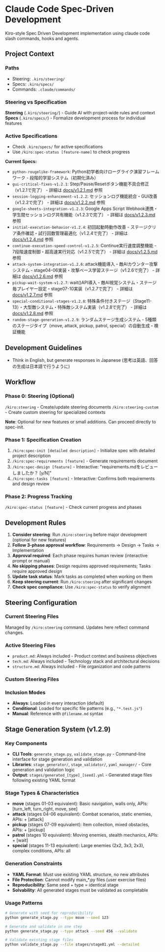 # Claude Code Spec-Driven Development

Kiro-style Spec Driven Development implementation using claude code slash commands, hooks and agents.

## Project Context

### Paths
- Steering: `.kiro/steering/`
- Specs: `.kiro/specs/`
- Commands: `.claude/commands/`

### Steering vs Specification

**Steering** (`.kiro/steering/`) - Guide AI with project-wide rules and context  
**Specs** (`.kiro/specs/`) - Formalize development process for individual features

### Active Specifications
- Check `.kiro/specs/` for active specifications
- Use `/kiro:spec-status [feature-name]` to check progress

**Current Specs:**
- `python-rougelike-framework`: Python初学者向けローグライク演習フレームワーク - 段階的学習システム（初期化済み）
- `gui-critical-fixes-v1.2.1`: Step/Pause/Resetボタン機能不具合修正（v1.2.1で完了） - 詳細は [docs/v1.2.1.md](docs/v1.2.1.md) 参照
- `session-logging-enhancement-v1.2.2`: セッションログ機能統合・GUI改善（v1.2.2で完了） - 詳細は [docs/v1.2.2.md](docs/v1.2.2.md) 参照
- `google-sheets-integration-v1.2.3`: Google Apps Script Webhook連携・学生間セッションログ共有機能（v1.2.3で完了） - 詳細は [docs/v1.2.3.md](docs/v1.2.3.md) 参照
- `initial-execution-behavior-v1.2.4`: 初回起動時動作改善 - ステージクリア条件確認・試行回数管理最適化（v1.2.4で完了） - 詳細は [docs/v1.2.4.md](docs/v1.2.4.md) 参照
- `continue-execution-speed-control-v1.2.5`: Continue実行速度調整機能 - 7段階速度制御・超高速実行対応（v1.2.5で完了） - 詳細は [docs/v1.2.5.md](docs/v1.2.5.md) 参照
- `attack-system-integration-v1.2.6`: attack機能導入・敵AIカウンター攻撃システム - stage04-06実装・攻撃ベース学習ステージ（v1.2.6で完了） - 詳細は [docs/v1.2.6.md](docs/v1.2.6.md) 参照
- `pickup-wait-system-v1.2.7`: wait()API導入・敵AI視覚システム・ステージ毎プレイヤー設定・stage07-10実装（v1.2.7で完了） - 詳細は [docs/v1.2.7.md](docs/v1.2.7.md) 参照
- `special-conditional-stages-v1.2.8`: 特殊条件付きステージ（Stage11-13）・大型敵システム・特殊敵システム実装（v1.2.8で完了） - 詳細は [docs/v1.2.8.md](docs/v1.2.8.md) 参照
- `random-stage-generation-v1.2.9`: ランダムステージ生成システム - 5種類のステージタイプ（move, attack, pickup, patrol, special）の自動生成・検証機能

## Development Guidelines
- Think in English, but generate responses in Japanese (思考は英語、回答の生成は日本語で行うように)

## Workflow

### Phase 0: Steering (Optional)
`/kiro:steering` - Create/update steering documents
`/kiro:steering-custom` - Create custom steering for specialized contexts

**Note**: Optional for new features or small additions. Can proceed directly to spec-init.

### Phase 1: Specification Creation
1. `/kiro:spec-init [detailed description]` - Initialize spec with detailed project description
2. `/kiro:spec-requirements [feature]` - Generate requirements document
3. `/kiro:spec-design [feature]` - Interactive: "requirements.mdをレビューしましたか？ [y/N]"
4. `/kiro:spec-tasks [feature]` - Interactive: Confirms both requirements and design review

### Phase 2: Progress Tracking
`/kiro:spec-status [feature]` - Check current progress and phases

## Development Rules
1. **Consider steering**: Run `/kiro:steering` before major development (optional for new features)
2. **Follow 3-phase approval workflow**: Requirements → Design → Tasks → Implementation
3. **Approval required**: Each phase requires human review (interactive prompt or manual)
4. **No skipping phases**: Design requires approved requirements; Tasks require approved design
5. **Update task status**: Mark tasks as completed when working on them
6. **Keep steering current**: Run `/kiro:steering` after significant changes
7. **Check spec compliance**: Use `/kiro:spec-status` to verify alignment

## Steering Configuration

### Current Steering Files
Managed by `/kiro:steering` command. Updates here reflect command changes.

### Active Steering Files
- `product.md`: Always included - Product context and business objectives
- `tech.md`: Always included - Technology stack and architectural decisions
- `structure.md`: Always included - File organization and code patterns

### Custom Steering Files
<!-- Added by /kiro:steering-custom command -->
<!-- Format: 
- `filename.md`: Mode - Pattern(s) - Description
  Mode: Always|Conditional|Manual
  Pattern: File patterns for Conditional mode
-->

### Inclusion Modes
- **Always**: Loaded in every interaction (default)
- **Conditional**: Loaded for specific file patterns (e.g., `"*.test.js"`)
- **Manual**: Reference with `@filename.md` syntax

## Stage Generation System (v1.2.9)

### Key Components
- **CLI Tools**: `generate_stage.py`, `validate_stage.py` - Command-line interface for stage generation and validation
- **Libraries**: `stage_generator/`, `stage_validator/`, `yaml_manager/` - Core generation and validation logic
- **Output**: `stages/generated_[type]_[seed].yml` - Generated stage files following existing YAML format

### Stage Types & Characteristics
- **move** (stages 01-03 equivalent): Basic navigation, walls only, APIs: [turn_left, turn_right, move, see]
- **attack** (stages 04-06 equivalent): Combat scenarios, static enemies, APIs: + [attack]
- **pickup** (stages 07-09 equivalent): Item collection, mixed obstacles, APIs: + [pickup]
- **patrol** (stages 10 equivalent): Moving enemies, stealth mechanics, APIs: + [wait]
- **special** (stages 11-13 equivalent): Large enemies (2x2, 3x3, 2x3), complex conditions, APIs: all

### Generation Constraints
- **YAML Format**: Must use existing YAML structure, no new attributes
- **File Protection**: Cannot modify main_*.py files (user exercise files)
- **Reproducibility**: Same seed + type = identical stage
- **Solvability**: All generated stages must be validated as completable

### Usage Patterns
```bash
# Generate with seed for reproducibility
python generate_stage.py --type move --seed 123

# Generate and validate in one step
python generate_stage.py --type attack --seed 456 --validate

# Validate existing stage files
python validate_stage.py --file stages/stage01.yml --detailed
```